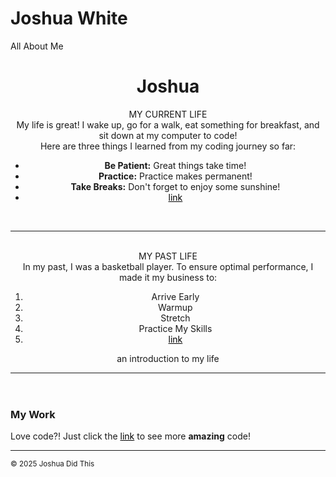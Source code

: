 <h1>Joshua White</h1>


<head>
 All About Me
  <link rel="stylesheet" href="/CSS/Profile.css">
</head>


<body>
  <header><h1>Joshua</h1>
   MY CURRENT LIFE
        <br />
    My life is great! I wake up, go for a walk, eat something for breakfast, and sit down at my computer to code! <br />
    Here are three things I learned from my coding journey so far:
    <ul>
        <li><b>Be Patient:</b> Great things take time!</li>
        <li><b>Practice:</b> Practice makes permanent!</li>
        <li><b>Take Breaks:</b> Don't forget to enjoy some sunshine!</li> 
      <li><a style="color:black;" href="https://github.com/jwhitad15/JoshuaWhite.github.io/blob/main/contact.md">link</a></li>
    </ul>
    <br />
    <hr>
    <br />
<!--     <h1 style=text-align:left> -->
      MY PAST LIFE <br />
<!--     </h1> -->
    In my past, I was a basketball player. To ensure optimal performance, I made it my business to:
   <ol>
    <li>Arrive Early</li>
    <li>Warmup</li>
    <li>Stretch</li>
    <li>Practice My Skills</li>
    <li><a style="color:black;" href="https://github.com/jwhitad15?tab=repositories">link</a></li>
    </ol>
<!--     </article>="line-height:0.02"> -->
    an introduction to my life
  <!--   </h4> -->
    <hr ></header>

  <div id="main">

  </div>
  
  <footer class="footer">
    <h3>My Work</h3>
      Love code?! Just click the <a style="color:black;" href="https://github.com/jwhitad15?tab=repositories">link</a> to see more <b>amazing</b> code!
      <hr>
    <p> <small>&copy; 2025 Joshua Did This</small> </p>
    
  </footer>

</body>
